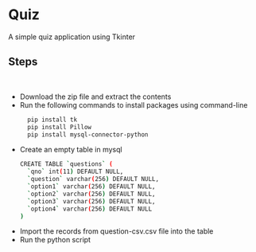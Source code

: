 # Quiz

A simple quiz application using Tkinter

## Steps
<br>
<ul>
<li> Download the zip file and extract the contents
<li> Run the following commands to install packages using command-line

```sh
  pip install tk
  pip install Pillow
  pip install mysql-connector-python
```

<li> Create an empty table in mysql 

```sh
CREATE TABLE `questions` (
  `qno` int(11) DEFAULT NULL,
  `question` varchar(256) DEFAULT NULL,
  `option1` varchar(256) DEFAULT NULL,
  `option2` varchar(256) DEFAULT NULL,
  `option3` varchar(256) DEFAULT NULL,
  `option4` varchar(256) DEFAULT NULL
) 
```

<li> Import the records from question-csv.csv file into the table
<li> Run the python script
<ul>
